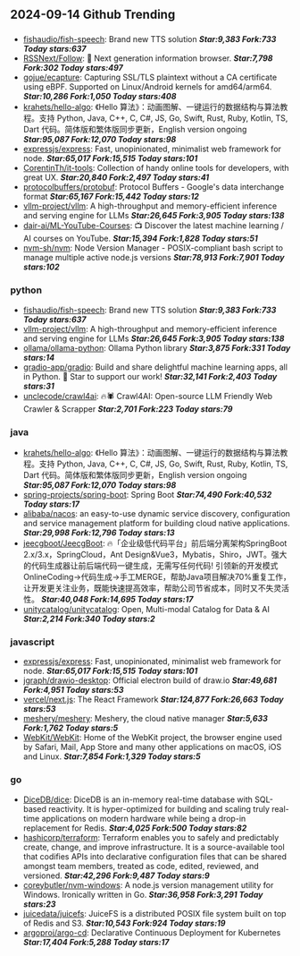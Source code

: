 ## 2024-09-14 Github Trending

### 
* [fishaudio/fish-speech](https://github.com/fishaudio/fish-speech): Brand new TTS solution ***Star:9,383 Fork:733 Today stars:637***
* [RSSNext/Follow](https://github.com/RSSNext/Follow): 🧡 Next generation information browser. ***Star:7,798 Fork:302 Today stars:497***
* [gojue/ecapture](https://github.com/gojue/ecapture): Capturing SSL/TLS plaintext without a CA certificate using eBPF. Supported on Linux/Android kernels for amd64/arm64. ***Star:10,286 Fork:1,050 Today stars:408***
* [krahets/hello-algo](https://github.com/krahets/hello-algo): 《Hello 算法》：动画图解、一键运行的数据结构与算法教程。支持 Python, Java, C++, C, C#, JS, Go, Swift, Rust, Ruby, Kotlin, TS, Dart 代码。简体版和繁体版同步更新，English version ongoing ***Star:95,087 Fork:12,070 Today stars:98***
* [expressjs/express](https://github.com/expressjs/express): Fast, unopinionated, minimalist web framework for node. ***Star:65,017 Fork:15,515 Today stars:101***
* [CorentinTh/it-tools](https://github.com/CorentinTh/it-tools): Collection of handy online tools for developers, with great UX. ***Star:20,840 Fork:2,497 Today stars:41***
* [protocolbuffers/protobuf](https://github.com/protocolbuffers/protobuf): Protocol Buffers - Google's data interchange format ***Star:65,167 Fork:15,442 Today stars:12***
* [vllm-project/vllm](https://github.com/vllm-project/vllm): A high-throughput and memory-efficient inference and serving engine for LLMs ***Star:26,645 Fork:3,905 Today stars:138***
* [dair-ai/ML-YouTube-Courses](https://github.com/dair-ai/ML-YouTube-Courses): 📺 Discover the latest machine learning / AI courses on YouTube. ***Star:15,394 Fork:1,828 Today stars:51***
* [nvm-sh/nvm](https://github.com/nvm-sh/nvm): Node Version Manager - POSIX-compliant bash script to manage multiple active node.js versions ***Star:78,913 Fork:7,901 Today stars:102***

### python
* [fishaudio/fish-speech](https://github.com/fishaudio/fish-speech): Brand new TTS solution ***Star:9,383 Fork:733 Today stars:637***
* [vllm-project/vllm](https://github.com/vllm-project/vllm): A high-throughput and memory-efficient inference and serving engine for LLMs ***Star:26,645 Fork:3,905 Today stars:138***
* [ollama/ollama-python](https://github.com/ollama/ollama-python): Ollama Python library ***Star:3,875 Fork:331 Today stars:14***
* [gradio-app/gradio](https://github.com/gradio-app/gradio): Build and share delightful machine learning apps, all in Python. 🌟 Star to support our work! ***Star:32,141 Fork:2,403 Today stars:31***
* [unclecode/crawl4ai](https://github.com/unclecode/crawl4ai): 🔥🕷️ Crawl4AI: Open-source LLM Friendly Web Crawler & Scrapper ***Star:2,701 Fork:223 Today stars:79***

### java
* [krahets/hello-algo](https://github.com/krahets/hello-algo): 《Hello 算法》：动画图解、一键运行的数据结构与算法教程。支持 Python, Java, C++, C, C#, JS, Go, Swift, Rust, Ruby, Kotlin, TS, Dart 代码。简体版和繁体版同步更新，English version ongoing ***Star:95,087 Fork:12,070 Today stars:98***
* [spring-projects/spring-boot](https://github.com/spring-projects/spring-boot): Spring Boot ***Star:74,490 Fork:40,532 Today stars:17***
* [alibaba/nacos](https://github.com/alibaba/nacos): an easy-to-use dynamic service discovery, configuration and service management platform for building cloud native applications. ***Star:29,998 Fork:12,796 Today stars:13***
* [jeecgboot/JeecgBoot](https://github.com/jeecgboot/JeecgBoot): 🔥「企业级低代码平台」前后端分离架构SpringBoot 2.x/3.x，SpringCloud，Ant Design&Vue3，Mybatis，Shiro，JWT。强大的代码生成器让前后端代码一键生成，无需写任何代码! 引领新的开发模式OnlineCoding->代码生成->手工MERGE，帮助Java项目解决70%重复工作，让开发更关注业务，既能快速提高效率，帮助公司节省成本，同时又不失灵活性。 ***Star:40,048 Fork:14,695 Today stars:17***
* [unitycatalog/unitycatalog](https://github.com/unitycatalog/unitycatalog): Open, Multi-modal Catalog for Data & AI ***Star:2,214 Fork:340 Today stars:2***

### javascript
* [expressjs/express](https://github.com/expressjs/express): Fast, unopinionated, minimalist web framework for node. ***Star:65,017 Fork:15,515 Today stars:101***
* [jgraph/drawio-desktop](https://github.com/jgraph/drawio-desktop): Official electron build of draw.io ***Star:49,681 Fork:4,951 Today stars:53***
* [vercel/next.js](https://github.com/vercel/next.js): The React Framework ***Star:124,877 Fork:26,663 Today stars:53***
* [meshery/meshery](https://github.com/meshery/meshery): Meshery, the cloud native manager ***Star:5,633 Fork:1,762 Today stars:5***
* [WebKit/WebKit](https://github.com/WebKit/WebKit): Home of the WebKit project, the browser engine used by Safari, Mail, App Store and many other applications on macOS, iOS and Linux. ***Star:7,854 Fork:1,329 Today stars:5***

### go
* [DiceDB/dice](https://github.com/DiceDB/dice): DiceDB is an in-memory real-time database with SQL-based reactivity. It is hyper-optimized for building and scaling truly real-time applications on modern hardware while being a drop-in replacement for Redis. ***Star:4,025 Fork:500 Today stars:82***
* [hashicorp/terraform](https://github.com/hashicorp/terraform): Terraform enables you to safely and predictably create, change, and improve infrastructure. It is a source-available tool that codifies APIs into declarative configuration files that can be shared amongst team members, treated as code, edited, reviewed, and versioned. ***Star:42,296 Fork:9,487 Today stars:9***
* [coreybutler/nvm-windows](https://github.com/coreybutler/nvm-windows): A node.js version management utility for Windows. Ironically written in Go. ***Star:36,958 Fork:3,291 Today stars:23***
* [juicedata/juicefs](https://github.com/juicedata/juicefs): JuiceFS is a distributed POSIX file system built on top of Redis and S3. ***Star:10,543 Fork:924 Today stars:19***
* [argoproj/argo-cd](https://github.com/argoproj/argo-cd): Declarative Continuous Deployment for Kubernetes ***Star:17,404 Fork:5,288 Today stars:17***

